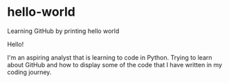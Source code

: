 # hello-world
Learning GitHub by printing hello world

Hello!

I'm an aspiring analyst that is learning to code in Python. 
Trying to learn about GitHub and how to display some of the code that I have written in my coding journey.
